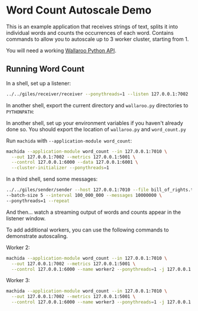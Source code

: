 # Word Count Autoscale Demo

This is an example application that receives strings of text, splits it into individual words and counts the occurrences of each word. Contains commands to allow you to autoscale up to 3 worker cluster, starting from 1.

You will need a working [Wallaroo Python API](/book/python/intro.md).

## Running Word Count

In a shell, set up a listener:

```bash
../../giles/receiver/receiver --ponythreads=1 --listen 127.0.0.1:7002
```
In another shell, export the current directory and `wallaroo.py` directories to `PYTHONPATH`:

In another shell, set up your environment variables if you haven't already done so. You should export the location of `wallaroo.py` and `word_count.py`

Run `machida` with `--application-module word_count`:

```bash
machida --application-module word_count --in 127.0.0.1:7010 \
  --out 127.0.0.1:7002 --metrics 127.0.0.1:5001 \
  --control 127.0.0.1:6000 --data 127.0.0.1:6001 \
  --cluster-initializer --ponythreads=1
```

In a third shell, send some messages:

```bash
../../giles/sender/sender --host 127.0.0.1:7010 --file bill_of_rights.txt \
--batch-size 5 --interval 100_000_000 --messages 10000000 \
--ponythreads=1 --repeat
```

And then... watch a streaming output of words and counts appear in the listener window.

To add additional workers, you can use the following commands to demonstrate autoscaling.

Worker 2:

```bash
machida --application-module word_count --in 127.0.0.1:7010 \
  --out 127.0.0.1:7002 --metrics 127.0.0.1:5001 \
  --control 127.0.0.1:6000 --name worker2 --ponythreads=1 -j 127.0.0.1:6000
``` 

Worker 3:

```bash
machida --application-module word_count --in 127.0.0.1:7010 \
  --out 127.0.0.1:7002 --metrics 127.0.0.1:5001 \
  --control 127.0.0.1:6000 --name worker3 --ponythreads=1 -j 127.0.0.1:6000
```
